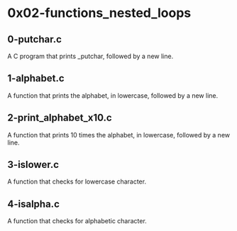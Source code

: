 # 0x02-functions_nested_loops
## 0-putchar.c
A C  program that prints _putchar, followed by a new line.
## 1-alphabet.c
A function that prints the alphabet, in lowercase, followed by a new line.
## 2-print_alphabet_x10.c
A function that prints 10 times the alphabet, in lowercase, followed by a new line.
## 3-islower.c
A function that checks for lowercase character.
## 4-isalpha.c
A function that checks for alphabetic character.
